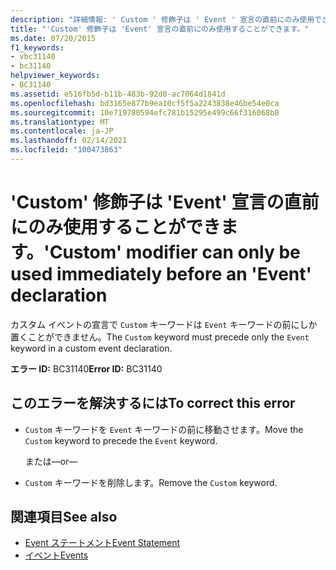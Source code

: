 ```yaml
---
description: "詳細情報: ' Custom ' 修飾子は ' Event ' 宣言の直前にのみ使用できます"
title: "'Custom' 修飾子は 'Event' 宣言の直前にのみ使用することができます。"
ms.date: 07/20/2015
f1_keywords:
- vbc31140
- bc31140
helpviewer_keywords:
- BC31140
ms.assetid: e516fb5d-b11b-483b-92d0-ac7064d1841d
ms.openlocfilehash: bd3165e877b9ea10cf5f5a2243838e46be54e0ca
ms.sourcegitcommit: 10e719780594efc781b15295e499c66f316068b8
ms.translationtype: MT
ms.contentlocale: ja-JP
ms.lasthandoff: 02/14/2021
ms.locfileid: "100473863"
---
```

# <a name="custom-modifier-can-only-be-used-immediately-before-an-event-declaration"></a><span data-ttu-id="f923e-103">'Custom' 修飾子は 'Event' 宣言の直前にのみ使用することができます。</span><span class="sxs-lookup"><span data-stu-id="f923e-103">'Custom' modifier can only be used immediately before an 'Event' declaration</span></span>

<span data-ttu-id="f923e-104">カスタム イベントの宣言で `Custom` キーワードは `Event` キーワードの前にしか置くことができません。</span><span class="sxs-lookup"><span data-stu-id="f923e-104">The `Custom` keyword must precede only the `Event` keyword in a custom event declaration.</span></span>  
  
 <span data-ttu-id="f923e-105">**エラー ID:** BC31140</span><span class="sxs-lookup"><span data-stu-id="f923e-105">**Error ID:** BC31140</span></span>  
  
## <a name="to-correct-this-error"></a><span data-ttu-id="f923e-106">このエラーを解決するには</span><span class="sxs-lookup"><span data-stu-id="f923e-106">To correct this error</span></span>  
  
- <span data-ttu-id="f923e-107">`Custom` キーワードを `Event` キーワードの前に移動させます。</span><span class="sxs-lookup"><span data-stu-id="f923e-107">Move the `Custom` keyword to precede the `Event` keyword.</span></span>  
  
     <span data-ttu-id="f923e-108">または</span><span class="sxs-lookup"><span data-stu-id="f923e-108">—or—</span></span>  
  
- <span data-ttu-id="f923e-109">`Custom` キーワードを削除します。</span><span class="sxs-lookup"><span data-stu-id="f923e-109">Remove the `Custom` keyword.</span></span>  
  
## <a name="see-also"></a><span data-ttu-id="f923e-110">関連項目</span><span class="sxs-lookup"><span data-stu-id="f923e-110">See also</span></span>

- [<span data-ttu-id="f923e-111">Event ステートメント</span><span class="sxs-lookup"><span data-stu-id="f923e-111">Event Statement</span></span>](../language-reference/statements/event-statement.md)
- [<span data-ttu-id="f923e-112">イベント</span><span class="sxs-lookup"><span data-stu-id="f923e-112">Events</span></span>](../programming-guide/language-features/events/index.md)
